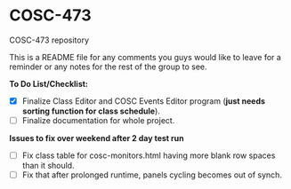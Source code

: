 # COSC-473
COSC-473 repository

This is a README file for any comments you guys would like to leave for a reminder or any notes for the rest of the group to see.

**To Do List/Checklist:**

- [x] Finalize Class Editor and COSC Events Editor program (**just needs sorting function for class schedule**).
- [ ] Finalize documentation for whole project.

**Issues to fix over weekend after 2 day test run**
- [ ] Fix class table for cosc-monitors.html having more blank row spaces than it should.
- [ ] Fix that after prolonged runtime, panels cycling becomes out of synch.
